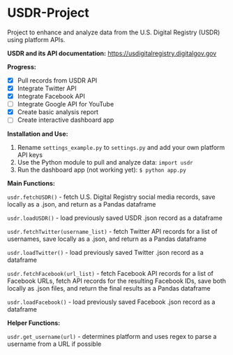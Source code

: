 # USDR-Project
Project to enhance and analyze data from the U.S. Digital Registry (USDR) using platform APIs.

**USDR and its API documentation:** https://usdigitalregistry.digitalgov.gov

**Progress:**

- [x] Pull records from USDR API
- [x] Integrate Twitter API
- [x] Integrate Facebook API
- [ ] Integrate Google API for YouTube
- [x] Create basic analysis report
- [ ] Create interactive dashboard app

**Installation and Use:**

1. Rename `settings_example.py` to `settings.py` and add your own platform API keys
2. Use the Python module to pull and analyze data: `import usdr`
3. Run the dashboard app (not working yet): `$ python app.py`

**Main Functions:**

`usdr.fetchUSDR()` - fetch U.S. Digital Registry social media records, save locally as a .json, and return as a Pandas dataframe

`usdr.loadUSDR()` - load previously saved USDR .json record as a dataframe

`usdr.fetchTwitter(username_list)` - fetch Twitter API records for a list of usernames, save locally as a .json, and return as a Pandas dataframe

`usdr.loadTwitter()` - load previously saved Twitter .json record as a dataframe 

`usdr.fetchFacebook(url_list)` - fetch Facebook API records for a list of Facebook URLs, fetch API records for the resulting Facebook IDs, save both locally as .json files, and return the final results as a Pandas dataframe

`usdr.loadFacebook()` - load previously saved Facebook .json record as a dataframe 

**Helper Functions:**

`usdr.get_username(url)` - determines platform and uses regex to parse a username from a URL if possible
